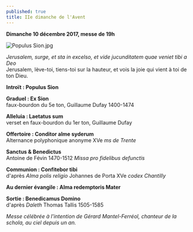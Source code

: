 ```yaml
---
published: true
title: IIe dimanche de l'Avent
---
```

**Dimanche 10 décembre 2017, messe de 19h**  

![Populus Sion.jpg]({{site.baseurl}}/images/Populus%20Sion.jpg)

*Jerusalem, surge, et sta in excelso, et vide jucunditatem quae veniet tibi a Deo*  
Jerusalem, lève-toi, tiens-toi sur la hauteur, et vois la joie qui vient à toi de ton Dieu.

**Introït : Populus Sion**

**Graduel : Ex Sion**  
faux-bourdon du 5e ton, Guillaume Dufay 1400-1474

**Alleluia : Laetatus sum**  
verset en faux-bourdon du 1er ton, Guillaume Dufay

**Offertoire : Conditor alme syderum**  
Alternance polyphonique anonyme XVe *ms de Trente*

**Sanctus & Benedictus**  
Antoine de Févin 1470-1512 *Missa pro fidelibus defunctis*

**Communion : Confitebor tibi**  
d'après *Alma polis religio* Johannes de Porta XVe *codex Chantilly*

**Au dernier évangile : Alma redemptoris Mater**

**Sortie : Benedicamus Domino**  
d'après *Daleth* Thomas Tallis 1505-1585

*Messe célébrée à l'intention de Gérard Mantel-Ferréol, chanteur de la schola, au ciel depuis un an.*
